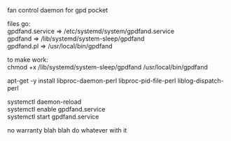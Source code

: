 fan control daemon for gpd pocket<br>

files go: <br>
gpdfand.service => /etc/systemd/system/gpdfand.service <br>
gpdfand => /lib/systemd/system-sleep/gpdfand <br>
gpdfand.pl => /usr/local/bin/gpdfand <br>

to make work:<br>
chmod +x /lib/systemd/system-sleep/gpdfand /usr/local/bin/gpdfand<br>

apt-get -y install libproc-daemon-perl libproc-pid-file-perl liblog-dispatch-perl<br>

systemctl daemon-reload<br>
systemctl enable gpdfand.service<br>
systemctl start gpdfand.service<br>

no warranty blah blah do whatever with it<br>
